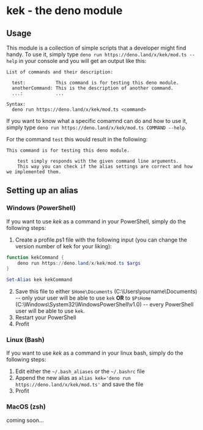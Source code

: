 # kek - the deno module
<!-- aka. Kommandoexekutionskonsole / Krampfhafte Entwicklungs-Kooperation / Knowledge Extending Karate -->

## Usage

This module is a collection of simple scripts that a developer might find handy.
To use it, simply type `deno run https://deno.land/x/kek/mod.ts --help` in your console and you will get an output like this:

```
List of commands and their description:

  test:           This command is for testing this deno module.
  anotherCommand: This is the description of another command.
  ...:            ...

Syntax:
  deno run https://deno.land/x/kek/mod.ts <command>
```

If you want to know what a specific comamnd can do and how to use it, simply type `deno run https://deno.land/x/kek/mod.ts COMMAND --help`.

For the command `test` this would result in the following:

```
This command is for testing this deno module.

    test simply responds with the given command line arguments.
    This way you can check if the alias settings are correct and how we implemented them.
```

## Setting up an alias

### Windows (PowerShell)

If you want to use _kek_ as a command in your PowerShell, simply do the following steps:

1. Create a profile.ps1 file with the following input (you can change the version number of kek for your liking):
```ps1
function kekCommand {
    deno run https://deno.land/x/kek/mod.ts $args
}

Set-Alias kek kekCommand
```
2. Save this file to either `$Home\Documents` (C:\Users\yourname\Documents) -- only your user will be able to use `kek` **OR** to `$PsHome` (C:\Windows\System32\WindowsPowerShell\v1.0) -- every PowerShell user will be able to use `kek`.
3. Restart your PowerShell
4. Profit

### Linux (Bash)

If you want to use _kek_ as a command in your linux bash, simply do the following steps:

1. Edit either the `~/.bash_aliases` or the `~/.bashrc` file
2. Append the new alias as `alias kek='deno run https://deno.land/x/kek/mod.ts'` and save the file
3. Profit

### MacOS (zsh)

<!-- It doesn't have to be this way - use https://distrochooser.de/ to fix your problem -->

coming soon...
